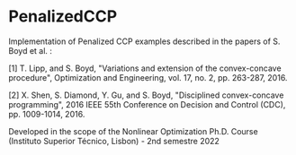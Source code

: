 # PenalizedCCP
Implementation of Penalized CCP examples described in the papers of S. Boyd et al. :

[1] T. Lipp, and S. Boyd, "Variations and extension of the convex-concave procedure", Optimization and Engineering, vol. 17, no. 2, pp. 263-287, 2016.

[2] X. Shen, S. Diamond, Y. Gu, and S. Boyd, "Disciplined convex-concave programming", 2016 IEEE 55th Conference on Decision and Control (CDC), pp. 1009-1014, 2016.

Developed in the scope of the Nonlinear Optimization Ph.D. Course (Instituto Superior Técnico, Lisbon) - 2nd semestre 2022
